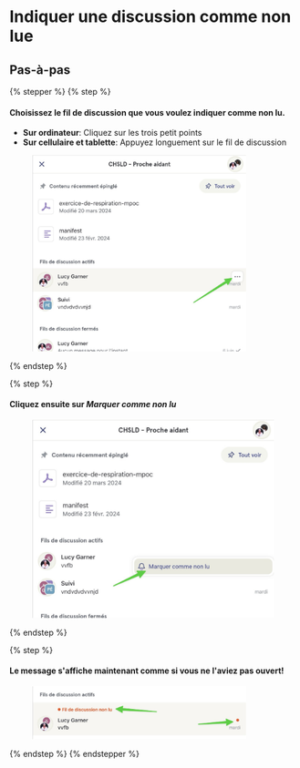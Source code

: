 # Indiquer une discussion comme non lue

## Pas-à-pas

{% stepper %}
{% step %}
#### Choisissez le fil de discussion que vous voulez indiquer comme non lu.&#x20;

* **Sur ordinateur**: Cliquez sur les trois petit points&#x20;
* **Sur cellulaire et tablette**: Appuyez longuement sur le fil de discussion

<div align="left"><figure><img src="../../.gitbook/assets/indiquer-un-message-comme-non-lu-patient - Step 1.jpeg" alt="" width="375"><figcaption></figcaption></figure></div>
{% endstep %}

{% step %}
#### Cliquez ensuite sur _Marquer comme non lu_

<div align="left"><figure><img src="../../.gitbook/assets/indiquer-un-message-comme-non-lu-patient - Step 2.jpeg" alt=""><figcaption></figcaption></figure></div>
{% endstep %}

{% step %}
#### Le message s'affiche maintenant comme si vous ne l'aviez pas ouvert!

<div align="left"><figure><img src="../../.gitbook/assets/indiquer-un-message-comme-non-lu-patient - Step 3.jpeg" alt="" width="375"><figcaption></figcaption></figure></div>
{% endstep %}
{% endstepper %}
